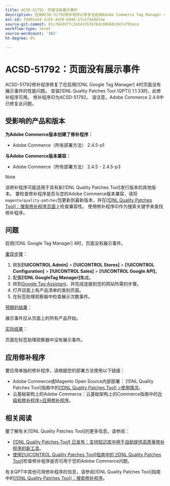 ```yaml
---
title: ACSD-51792：页面没有展示事件
description: 应用ACSD-51792修补程序以修复在启用Adobe Commerce Tag Manager 4后页面没有展示事件的Google性能问题。
exl-id: f9465a44-2c65-4af0-b949-1fe1f4a942ae
source-git-commit: 81c78439f7c243437b7b76dc80560c847af95ace
workflow-type: tm+mt
source-wordcount: '363'
ht-degree: 0%

---
```


# ACSD-51792：页面没有展示事件

ACSD-51792修补程序修复了在启用[!DNL Google Tag Manager] 4时页面没有展示事件的性能问题。 安装[!DNL Quality Patches Tool (QPT)] 1.1.33时，此修补程序可用。 修补程序ID为ACSD-51792。 请注意，Adobe Commerce 2.4.6中已修复此问题。

## 受影响的产品和版本

**为Adobe Commerce版本创建了修补程序：**

* Adobe Commerce（所有部署方法） 2.4.5-p1

**与Adobe Commerce版本兼容：**

* Adobe Commerce（所有部署方法） 2.4.5 - 2.4.5-p3

>[!NOTE]
>
>该修补程序可能适用于具有新[!DNL Quality Patches Tool]发行版本的其他版本。 要检查修补程序是否与您的Adobe Commerce版本兼容，请将`magento/quality-patches`包更新到最新版本，并在[[!DNL Quality Patches Tool]：搜索修补程序页面](https://experienceleague.adobe.com/tools/commerce-quality-patches/index.html?lang=zh-Hans)上检查兼容性。 使用修补程序ID作为搜索关键字来查找修补程序。

## 问题

启用[!DNL Google Tag Manager] 4时，页面没有展示事件。

<u>重现步骤</u>：

1. 转到&#x200B;**[!UICONTROL Admin]** > **[!UICONTROL Stores]** > **[!UICONTROL Configuration]** > **[!UICONTROL Sales]** > **[!UICONTROL Google API]**。
1. 配置&#x200B;**[!DNL GoogleTag Manager]**&#x200B;集成。
1. 转到[Google Tag Assistant](https://tagassistant.google.com/)，并完成连接到您的网站所需的步骤。
1. 打开店面上有产品清单的类别页面。
1. 在标签助理观察器中检查展示次数事件。

<u>预期的结果</u>：

展示事件应从页面上的所有产品开始。

<u>实际结果</u>：

页面在标签助理观察器中没有展示事件。

## 应用修补程序

要应用单独的修补程序，请根据您的部署方法使用以下链接：

* Adobe Commerce或Magento Open Source内部部署： [!DNL Quality Patches Tool]指南中的[[!DNL Quality Patches Tool] >使用情况](/help/tools/quality-patches-tool/usage.md)。
* 云基础架构上的Adobe Commerce：云基础架构上的Commerce指南中的[升级和修补程序>应用修补程序](https://experienceleague.adobe.com/docs/commerce-cloud-service/user-guide/develop/upgrade/apply-patches.html?lang=zh-Hans)。

## 相关阅读

要了解有关[!DNL Quality Patches Tool]的更多信息，请参阅：

* [[!DNL Quality Patches Tool] 已发布：支持知识库中用于自助提供高质量修补程序的新工具](https://experienceleague.adobe.com/zh-hans/docs/commerce-knowledge-base/kb/announcements/commerce-announcements/magento-quality-patches-released-new-tool-to-self-serve-quality-patches)。
* [使用[!UICONTROL Quality Patches Tool]指南中的 [!DNL Quality Patches Tool]](/help/tools/quality-patches-tool/patches-available-in-qpt/check-patch-for-magento-issue-with-magento-quality-patches.md)检查修补程序是否可用于您的Adobe Commerce问题。


有关QPT中其他可用修补程序的信息，请参阅[!DNL Quality Patches Tool]指南中的[[!DNL Quality Patches Tool]：搜索修补程序](https://experienceleague.adobe.com/tools/commerce-quality-patches/index.html?lang=zh-Hans)。
